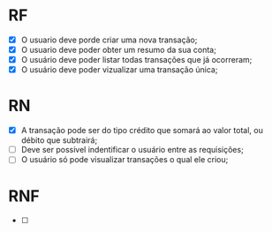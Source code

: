 # RF

-[x] O usuario deve porde criar uma nova transação;
-[x] O usuario deve poder obter um resumo da sua conta;
-[x] O usuário deve poder listar todas transações que já ocorreram;
-[x] O usuário deve poder vizualizar uma transação única;

# RN

-[x] A transação pode ser do tipo crédito que somará ao valor total, ou débito que subtrairá;
-[ ] Deve ser possivel indentificar o usuário entre as requisições;
-[ ] O usuário só pode visualizar transações o qual ele criou;

# RNF

-[ ] 